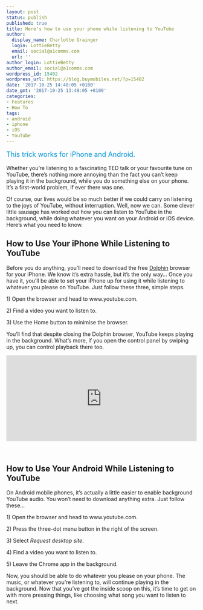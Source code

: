 ```yaml
---
layout: post
status: publish
published: true
title: Here's how to use your phone while listening to YouTube
author:
  display_name: Charlotte Grainger
  login: LottieBetty
  email: social@a1comms.com
  url: ''
author_login: LottieBetty
author_email: social@a1comms.com
wordpress_id: 15402
wordpress_url: https://blog.buymobiles.net/?p=15402
date: '2017-10-25 14:48:05 +0100'
date_gmt: '2017-10-25 13:48:05 +0100'
categories:
- Features
- How To
tags:
- android
- iphone
- iOS
- YouTube
---
```

<p><span class="postStandFirst" style="color: #0896d5; line-height: 26px; font-size: 18px;">This trick works for iPhone and Android.</span></p>
<p>Whether you&rsquo;re listening to a fascinating TED talk or your favourite tune on YouTube, there&rsquo;s nothing more annoying than the fact you can&rsquo;t keep playing it in the background, while you do something else on your phone. It&rsquo;s a first-world problem, if ever there was one.</p>
<p>Of course, our lives would be so much better if we could carry on listening to the joys of YouTube, without interruption. Well, now we can. Some clever little sausage has worked out how you can listen to YouTube in the background, while doing whatever you want on your Android or iOS device. Here&rsquo;s what you need to know.</p>
<h2>How to Use Your iPhone While Listening to YouTube</h2>
<p>Before you do anything, you&rsquo;ll need to download the free <a href="http://dolphin.com">Dolphin</a> browser for your iPhone. We know it&rsquo;s extra hassle, but it&rsquo;s the only way&hellip; Once you have it, you&rsquo;ll be able to set your iPhone up for using it while listening to whatever you please on YouTube. Just follow these three, simple steps.</p>
<p>1) Open the browser and head to www.youtube.com.</p>
<p>2) Find a video you want to listen to.</p>
<p>3) Use the Home button to minimise the browser.</p>
<p>You&rsquo;ll find that despite closing the Dolphin browser, YouTube keeps playing in the background. What&rsquo;s more, if you open the control panel by swiping up, you can control playback there too.</p>
<div style="width: 100%; height: 0; padding-bottom: 45%; position: relative;"><iframe class="giphy-embed" style="position: absolute;" src="https://giphy.com/embed/l0IykI5OLMhjtnB60" width="100%" height="100%" frameborder="0" allowfullscreen="allowfullscreen"></iframe></div>
<p>&nbsp;</p>
<h2>How to Use Your Android While Listening to YouTube</h2>
<p>On Android mobile phones, it&rsquo;s actually a little easier to enable background YouTube audio. You won&rsquo;t need to download anything extra. Just follow these&hellip;</p>
<p>1) Open the browser and head to www.youtube.com.</p>
<p>2) Press the three-dot menu button in the right of the screen.</p>
<p>3) Select <em>Request desktop site</em>.</p>
<p>4) Find a video you want to listen to.</p>
<p>5) Leave the Chrome app in the background.</p>
<p>Now, you should be able to do whatever you please on your phone. The music, or whatever you&rsquo;re listening to, will continue playing in the background. Now that you&rsquo;ve got the inside scoop on this, it&rsquo;s time to get on with more pressing things, like choosing what song you want to listen to next.</p>
